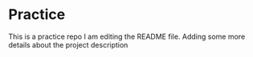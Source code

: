 # Practice
This is a practice repo
I am editing the README file. Adding some more details about the project description

